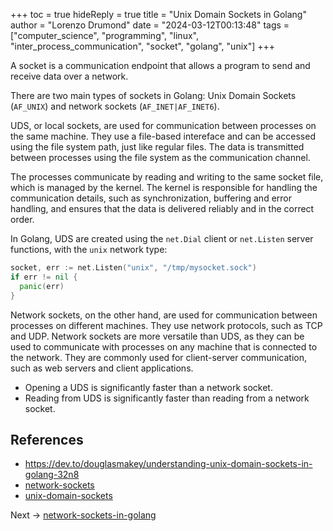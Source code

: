 +++
toc = true
hideReply = true
title = "Unix Domain Sockets in Golang"
author = "Lorenzo Drumond"
date = "2024-03-12T00:13:48"
tags = ["computer_science",  "programming",  "linux",  "inter_process_communication",  "socket",  "golang",  "unix"]
+++



A socket is a communication endpoint that allows a program to send and receive data over a network.

There are two main types of sockets in Golang: Unix Domain Sockets (`AF_UNIX`) and network sockets (`AF_INET|AF_INET6`).

UDS, or local sockets, are used for communication between processes on the same machine. They use a file-based intereface and can be accessed using the file system path, just like regular files. The data is transmitted between processes using the file system as the communication channel.

The processes communicate by reading and writing to the same socket file, which is managed by the kernel. The kernel is responsible for handling the communication details, such as synchronization, buffering and error handling, and ensures that the data is delivered reliably and in the correct order.

In Golang, UDS are created using the `net.Dial` client or `net.Listen` server functions, with the `unix` network type:

```go
socket, err := net.Listen("unix", "/tmp/mysocket.sock")
if err != nil {
  panic(err)
}
```

Network sockets, on the other hand, are used for communication between processes on different machines. They use network protocols, such as TCP and UDP. Network sockets are more versatile than UDS, as they can be used to communicate with processes on any machine that is connected to the network. They are commonly used for client-server communication, such as web servers and client applications.

- Opening a UDS is significantly faster than a network socket.
- Reading from UDS is significantly faster than reading from a network socket.


## References
- https://dev.to/douglasmakey/understanding-unix-domain-sockets-in-golang-32n8
- [network-sockets](/wiki/network-sockets/)
- [unix-domain-sockets](/wiki/unix-domain-sockets/)

Next -> [network-sockets-in-golang](/wiki/network-sockets-in-golang/)
